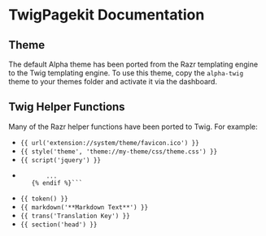# TwigPagekit Documentation

## Theme

The default Alpha theme has been ported from the Razr templating engine to the Twig templating engine. To use this theme, copy the `alpha-twig` theme to your themes folder and activate it via the dashboard.

## Twig Helper Functions
Many of the Razr helper functions have been ported to Twig. For example:
 - `{{ url('extension://system/theme/favicon.ico') }}`
 - `{{ style('theme', 'theme://my-theme/css/theme.css') }}`
 - `{{ script('jquery') }}`
 - ```{% if ( hasSection('logo') ) %}
          ...
      {% endif %}```
 - `{{ token() }}`
 - `{{ markdown('**Markdown Text**') }}`
 - `{{ trans('Translation Key') }}`
 - `{{ section('head') }}`
